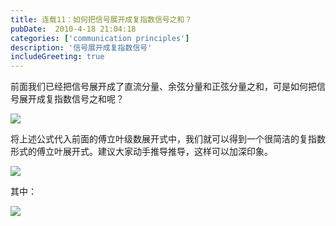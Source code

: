 ```yaml
---
title: 连载11：如何把信号展开成复指数信号之和？
pubDate:  2010-4-18 21:04:18 
categories: ['communication principles']
description: '信号展开成复指数信号'
includeGreeting: true
---
```


前面我们已经把信号展开成了直流分量、余弦分量和正弦分量之和，可是如何把信号展开成复指数信号之和呢？

![](https://img2.imgtp.com/2024/04/27/z3h28cmM.jpg)

将上述公式代入前面的傅立叶级数展开式中，我们就可以得到一个很简洁的复指数形式的傅立叶展开式。建议大家动手推导推导，这样可以加深印象。

![](https://img2.imgtp.com/2024/04/27/2OFBrZc1.jpg)

其中：

![](https://img2.imgtp.com/2024/04/27/h0WdmspU.jpg)
